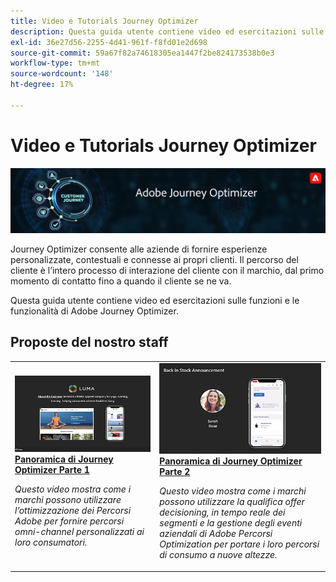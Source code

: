 ```yaml
---
title: Video e Tutorials Journey Optimizer
description: Questa guida utente contiene video ed esercitazioni sulle funzioni e le funzionalità di Adobe Journey Optimizer.
exl-id: 36e27d56-2255-4d41-961f-f8fd01e2d698
source-git-commit: 59a67f82a74618305ea1447f2be824173538b0e3
workflow-type: tm+mt
source-wordcount: '148'
ht-degree: 17%

---
```



# Video e Tutorials Journey Optimizer

![](./assets/ajo-banner.png)

Journey Optimizer consente alle aziende di fornire esperienze personalizzate, contestuali e connesse ai propri clienti. Il percorso del cliente è l’intero processo di interazione del cliente con il marchio, dal primo momento di contatto fino a quando il cliente se ne va.

Questa guida utente contiene video ed esercitazioni sulle funzioni e le funzionalità di Adobe Journey Optimizer.

## Proposte del nostro staff

<table>
<tr>
  <td>
    <a href="./introduction/journey-optimizer-overview-part-1.md">
      <img alt="Panoramica Journey Optimizer Parte 1 - Distribuzione di percorsi omni-channel (video)" src="./assets/334174.jpg"/>
    </a>
    <div>
      <a href="./introduction/journey-optimizer-overview-part-1.md">
    <strong>Panoramica di Journey Optimizer Parte 1  </strong>
    </a>
    </div>
    <p>
    <em>Questo video mostra come i marchi possono utilizzare l’ottimizzazione dei Percorsi Adobe per fornire percorsi omni-channel personalizzati ai loro consumatori.</em>
    <p>
  </td>
    <td>
    <a href="./introduction/journey-optimizer-overview-part-2.md">
      <img alt="Panoramica di Journey Optimizer Parte 2 - Distribuzione di percorsi omni-channel (video)" src="./assets/334175.jpg"/>
    </a>
    <div>
      <a href="./introduction/journey-optimizer-overview-part-2.md">
    <strong>Panoramica di Journey Optimizer Parte 2  </strong>
    </a>
    </div>
    <p>
    <em>Questo video mostra come i marchi possono utilizzare la qualifica offer decisioning, in tempo reale dei segmenti e la gestione degli eventi aziendali di Adobe Percorsi Optimization per portare i loro percorsi di consumo a nuove altezze.</em>
    <p>
  </td>
</table>




